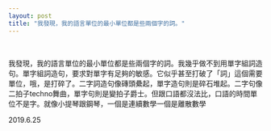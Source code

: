 ```yaml
---
layout: post
title: "我發現，我的語言單位的最小單位都是些兩個字的詞。"
---
```


  
&nbsp;
&nbsp;


我發現，我的語言單位的最小單位都是些兩個字的詞。我幾乎做不到用單字組詞造句。單字組詞造句，要求對單字有足夠的敏感。它似乎甚至打破了「詞」這個需要單位，哦，是打碎了。二字詞造句像磚頭纍起，單字造句則是碎石堆起。二字句像二拍子techno舞曲，單字句則是變拍子爵士。但跟口語都沒法比，口語的時間單位不是字。就像小提琴跟鋼琴，一個是連續數學一個是離散數學

2019.6.25
